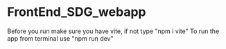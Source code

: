 # FrontEnd_SDG_webapp
Before you run make sure you have vite, if not type "npm i vite"
To run the app from terminal use "npm run dev"